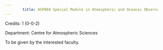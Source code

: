 ```yaml
---
        title: ASP868 Special Module in Atmospheric and Oceanic Observations (Not allowed for - Any program other than AST and ASZ)
---
```

Credits: 1 (0-0-2)

Department: Centre for Atmospheric Sciences

To be given by the interested faculty.